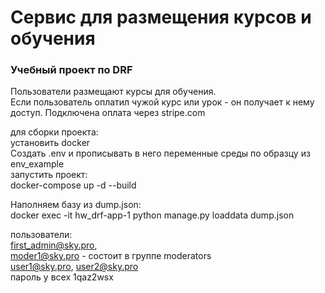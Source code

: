 # Сервис для размещения курсов и обучения
### Учебный проект по DRF
Пользователи размещают курсы для обучения.<br>
Если пользователь оплатил чужой курс или урок - он получает к нему доступ.
Подключена оплата через stripe.com

для сборки проекта:<br>
установить docker<br>
Создать .env и прописывать в него переменные среды по образцу из env_example<br>
запустить проект:<br>
docker-compose up -d --build


Наполняем базу из dump.json:<br>
docker exec -it hw_drf-app-1 python manage.py loaddata dump.json 


пользователи:<br>
first_admin@sky.pro,<br>
moder1@sky.pro - состоит в группе moderators<br>
user1@sky.pro, user2@sky.pro<br>
пароль у всех 1qaz2wsx
